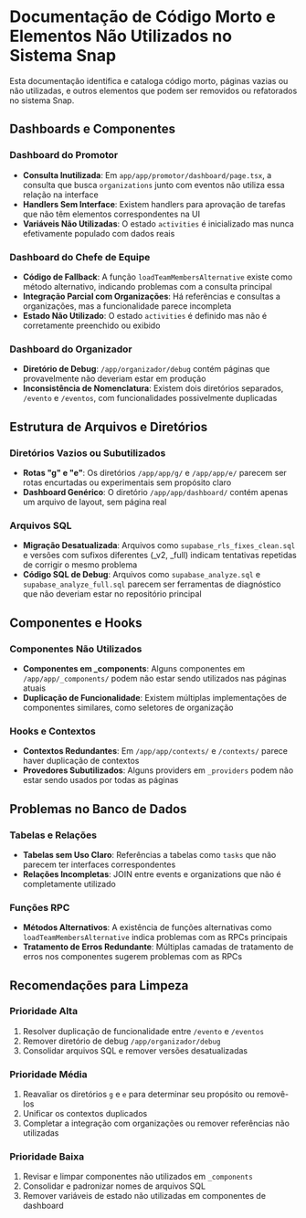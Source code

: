 # Documentação de Código Morto e Elementos Não Utilizados no Sistema Snap

Esta documentação identifica e cataloga código morto, páginas vazias ou não utilizadas, e outros elementos que podem ser removidos ou refatorados no sistema Snap.

## Dashboards e Componentes

### Dashboard do Promotor
- **Consulta Inutilizada**: Em `app/app/promotor/dashboard/page.tsx`, a consulta que busca `organizations` junto com eventos não utiliza essa relação na interface
- **Handlers Sem Interface**: Existem handlers para aprovação de tarefas que não têm elementos correspondentes na UI
- **Variáveis Não Utilizadas**: O estado `activities` é inicializado mas nunca efetivamente populado com dados reais

### Dashboard do Chefe de Equipe
- **Código de Fallback**: A função `loadTeamMembersAlternative` existe como método alternativo, indicando problemas com a consulta principal
- **Integração Parcial com Organizações**: Há referências e consultas a organizações, mas a funcionalidade parece incompleta
- **Estado Não Utilizado**: O estado `activities` é definido mas não é corretamente preenchido ou exibido

### Dashboard do Organizador
- **Diretório de Debug**: `/app/organizador/debug` contém páginas que provavelmente não deveriam estar em produção
- **Inconsistência de Nomenclatura**: Existem dois diretórios separados, `/evento` e `/eventos`, com funcionalidades possivelmente duplicadas

## Estrutura de Arquivos e Diretórios

### Diretórios Vazios ou Subutilizados
- **Rotas "g" e "e"**: Os diretórios `/app/app/g/` e `/app/app/e/` parecem ser rotas encurtadas ou experimentais sem propósito claro
- **Dashboard Genérico**: O diretório `/app/app/dashboard/` contém apenas um arquivo de layout, sem página real

### Arquivos SQL
- **Migração Desatualizada**: Arquivos como `supabase_rls_fixes_clean.sql` e versões com sufixos diferentes (_v2, _full) indicam tentativas repetidas de corrigir o mesmo problema
- **Código SQL de Debug**: Arquivos como `supabase_analyze.sql` e `supabase_analyze_full.sql` parecem ser ferramentas de diagnóstico que não deveriam estar no repositório principal

## Componentes e Hooks

### Componentes Não Utilizados
- **Componentes em _components**: Alguns componentes em `/app/app/_components/` podem não estar sendo utilizados nas páginas atuais
- **Duplicação de Funcionalidade**: Existem múltiplas implementações de componentes similares, como seletores de organização

### Hooks e Contextos
- **Contextos Redundantes**: Em `/app/app/contexts/` e `/contexts/` parece haver duplicação de contextos
- **Provedores Subutilizados**: Alguns providers em `_providers` podem não estar sendo usados por todas as páginas

## Problemas no Banco de Dados

### Tabelas e Relações
- **Tabelas sem Uso Claro**: Referências a tabelas como `tasks` que não parecem ter interfaces correspondentes
- **Relações Incompletas**: JOIN entre events e organizations que não é completamente utilizado

### Funções RPC
- **Métodos Alternativos**: A existência de funções alternativas como `loadTeamMembersAlternative` indica problemas com as RPCs principais
- **Tratamento de Erros Redundante**: Múltiplas camadas de tratamento de erros nos componentes sugerem problemas com as RPCs

## Recomendações para Limpeza

### Prioridade Alta
1. Resolver duplicação de funcionalidade entre `/evento` e `/eventos`
2. Remover diretório de debug `/app/organizador/debug`
3. Consolidar arquivos SQL e remover versões desatualizadas

### Prioridade Média
1. Reavaliar os diretórios `g` e `e` para determinar seu propósito ou removê-los
2. Unificar os contextos duplicados
3. Completar a integração com organizações ou remover referências não utilizadas

### Prioridade Baixa
1. Revisar e limpar componentes não utilizados em `_components`
2. Consolidar e padronizar nomes de arquivos SQL
3. Remover variáveis de estado não utilizadas em componentes de dashboard 